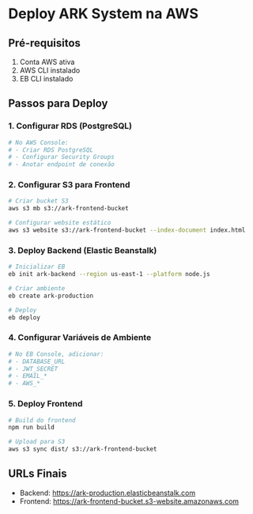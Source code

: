 # Deploy ARK System na AWS

## Pré-requisitos
1. Conta AWS ativa
2. AWS CLI instalado
3. EB CLI instalado

## Passos para Deploy

### 1. Configurar RDS (PostgreSQL)
```bash
# No AWS Console:
# - Criar RDS PostgreSQL
# - Configurar Security Groups
# - Anotar endpoint de conexão
```

### 2. Configurar S3 para Frontend
```bash
# Criar bucket S3
aws s3 mb s3://ark-frontend-bucket

# Configurar website estático
aws s3 website s3://ark-frontend-bucket --index-document index.html
```

### 3. Deploy Backend (Elastic Beanstalk)
```bash
# Inicializar EB
eb init ark-backend --region us-east-1 --platform node.js

# Criar ambiente
eb create ark-production

# Deploy
eb deploy
```

### 4. Configurar Variáveis de Ambiente
```bash
# No EB Console, adicionar:
# - DATABASE_URL
# - JWT_SECRET
# - EMAIL_*
# - AWS_*
```

### 5. Deploy Frontend
```bash
# Build do frontend
npm run build

# Upload para S3
aws s3 sync dist/ s3://ark-frontend-bucket
```

## URLs Finais
- Backend: https://ark-production.elasticbeanstalk.com
- Frontend: https://ark-frontend-bucket.s3-website.amazonaws.com